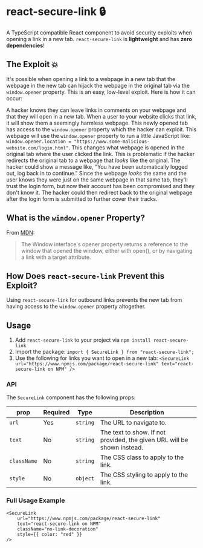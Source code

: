 # react-secure-link 🔒

A TypeScript compatible React component to avoid security exploits when opening a link in a new tab.  `react-secure-link` is **lightweight** and has **zero dependencies**!

## The Exploit 💥

It's possible when opening a link to a webpage in a new tab that the webpage in the new tab can hijack the webpage in the original tab via the `window.opener` property.  This is an easy, low-level exploit.  Here is how it can occur:

A hacker knows they can leave links in comments on your webpage and that they will open in a new tab.  When a user to your website clicks that link, it will show them a seemingly harmless webpage.  This newly opened tab has access to the `window.opener` property which the hacker can exploit.  This webpage will use the `window.opener` property to run a little JavaScript like: `window.opener.location = "https://www.some-malicious-website.com/login.html"`.  This changes what webpage is opened in the original tab where the user clicked the link.  This is problematic if the hacker redirects the original tab to a webpage that _looks_ like the original.  The hacker could show a message like, "You have been automatically logged out, log back in to continue."  Since the webpage _looks_ the same and the user knows they were just on the same webpage in that same tab, they'll trust the login form, but now their account has been compromised and they don't know it.  The hacker could then redirect back to the original webpage after the login form is submitted to further cover their tracks.

## What is the `window.opener` Property?

From [MDN](https://developer.mozilla.org/en-US/docs/Web/API/Window/opener):

> The Window interface's opener property returns a reference to the window that opened the window, either with open(), or by navigating a link with a target attribute.

## How Does `react-secure-link` Prevent this Exploit?

Using `react-secure-link` for outbound links prevents the new tab from having access to the `window.opener` property altogether.

## Usage

1. Add `react-secure-link` to your project via `npm install react-secure-link`
2. Import the package: `import { SecureLink } from "react-secure-link";`
3. Use the following for links you want to open in a new tab: `<SecureLink url="https://www.npmjs.com/package/react-secure-link" text="react-secure-link on NPM" />`

### API

The `SecureLink` component has the following props:

| prop        | Required | Type     | Description                                                              |
|-------------|----------|----------|--------------------------------------------------------------------------|
| `url`       | Yes      | `string` | The URL to navigate to.                                                  |
| `text`      | No       | `string` | The text to show.  If not provided, the given URL will be shown instead. |
| `className` | No       | `string` | The CSS class to apply to the link.                                      |
| `style`     | No       | `object` | The CSS styling to apply to the link.                                    |


### Full Usage Example

```tsx
<SecureLink
    url="https://www.npmjs.com/package/react-secure-link"
    text="react-secure-link on NPM"
    className="no-link-decoration"
    style={{ color: "red" }}
/>
```
